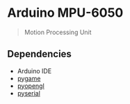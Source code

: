 # Arduino MPU-6050

> Motion Processing Unit

## Dependencies
* Arduino IDE
* [pygame]
* [pyopengl]
* [pyserial]

[pygame]: https://pypi.python.org/pypi/Pygame
[pyopengl]: https://pypi.python.org/pypi/PyOpenGL
[pyserial]: https://pypi.python.org/pypi/pyserial
